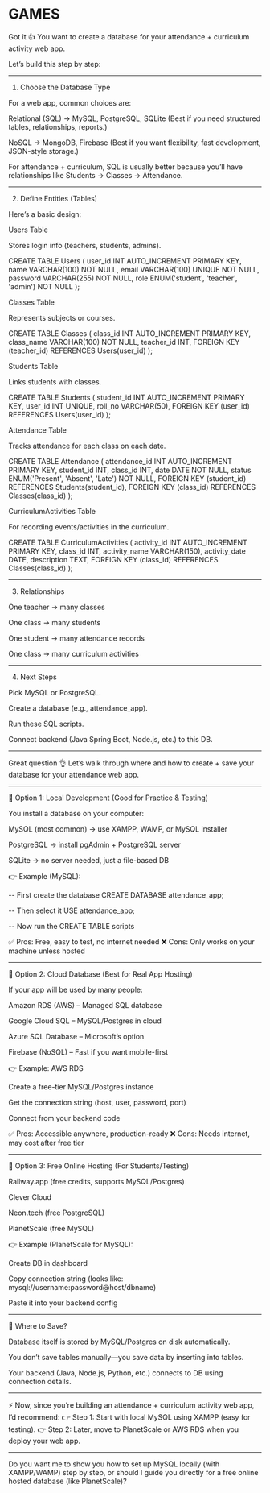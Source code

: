 # GAMES


Got it 👍 You want to create a database for your attendance + curriculum activity web app.

Let’s build this step by step:


---

1. Choose the Database Type

For a web app, common choices are:

Relational (SQL) → MySQL, PostgreSQL, SQLite
(Best if you need structured tables, relationships, reports.)

NoSQL → MongoDB, Firebase
(Best if you want flexibility, fast development, JSON-style storage.)


For attendance + curriculum, SQL is usually better because you’ll have relationships like Students → Classes → Attendance.


---

2. Define Entities (Tables)

Here’s a basic design:

Users Table

Stores login info (teachers, students, admins).

CREATE TABLE Users (
    user_id INT AUTO_INCREMENT PRIMARY KEY,
    name VARCHAR(100) NOT NULL,
    email VARCHAR(100) UNIQUE NOT NULL,
    password VARCHAR(255) NOT NULL,
    role ENUM('student', 'teacher', 'admin') NOT NULL
);

Classes Table

Represents subjects or courses.

CREATE TABLE Classes (
    class_id INT AUTO_INCREMENT PRIMARY KEY,
    class_name VARCHAR(100) NOT NULL,
    teacher_id INT,
    FOREIGN KEY (teacher_id) REFERENCES Users(user_id)
);

Students Table

Links students with classes.

CREATE TABLE Students (
    student_id INT AUTO_INCREMENT PRIMARY KEY,
    user_id INT UNIQUE,
    roll_no VARCHAR(50),
    FOREIGN KEY (user_id) REFERENCES Users(user_id)
);

Attendance Table

Tracks attendance for each class on each date.

CREATE TABLE Attendance (
    attendance_id INT AUTO_INCREMENT PRIMARY KEY,
    student_id INT,
    class_id INT,
    date DATE NOT NULL,
    status ENUM('Present', 'Absent', 'Late') NOT NULL,
    FOREIGN KEY (student_id) REFERENCES Students(student_id),
    FOREIGN KEY (class_id) REFERENCES Classes(class_id)
);

CurriculumActivities Table

For recording events/activities in the curriculum.

CREATE TABLE CurriculumActivities (
    activity_id INT AUTO_INCREMENT PRIMARY KEY,
    class_id INT,
    activity_name VARCHAR(150),
    activity_date DATE,
    description TEXT,
    FOREIGN KEY (class_id) REFERENCES Classes(class_id)
);


---

3. Relationships

One teacher → many classes

One class → many students

One student → many attendance records

One class → many curriculum activities



---

4. Next Steps

Pick MySQL or PostgreSQL.

Create a database (e.g., attendance_app).

Run these SQL scripts.

Connect backend (Java Spring Boot, Node.js, etc.) to this DB.



---


Great question 👌 Let’s walk through where and how to create + save your database for your attendance web app.


---

🔹 Option 1: Local Development (Good for Practice & Testing)

You install a database on your computer:

MySQL (most common) → use XAMPP, WAMP, or MySQL installer

PostgreSQL → install pgAdmin + PostgreSQL server

SQLite → no server needed, just a file-based DB


👉 Example (MySQL):

-- First create the database
CREATE DATABASE attendance_app;

-- Then select it
USE attendance_app;

-- Now run the CREATE TABLE scripts

✅ Pros: Free, easy to test, no internet needed
❌ Cons: Only works on your machine unless hosted


---

🔹 Option 2: Cloud Database (Best for Real App Hosting)

If your app will be used by many people:

Amazon RDS (AWS) – Managed SQL database

Google Cloud SQL – MySQL/Postgres in cloud

Azure SQL Database – Microsoft’s option

Firebase (NoSQL) – Fast if you want mobile-first


👉 Example: AWS RDS

Create a free-tier MySQL/Postgres instance

Get the connection string (host, user, password, port)

Connect from your backend code


✅ Pros: Accessible anywhere, production-ready
❌ Cons: Needs internet, may cost after free tier


---

🔹 Option 3: Free Online Hosting (For Students/Testing)

Railway.app (free credits, supports MySQL/Postgres)

Clever Cloud

Neon.tech (free PostgreSQL)

PlanetScale (free MySQL)


👉 Example (PlanetScale for MySQL):

Create DB in dashboard

Copy connection string (looks like: mysql://username:password@host/dbname)

Paste it into your backend config



---

🔹 Where to Save?

Database itself is stored by MySQL/Postgres on disk automatically.

You don’t save tables manually—you save data by inserting into tables.

Your backend (Java, Node.js, Python, etc.) connects to DB using connection details.



---

⚡ Now, since you’re building an attendance + curriculum activity web app, I’d recommend:
👉 Step 1: Start with local MySQL using XAMPP (easy for testing).
👉 Step 2: Later, move to PlanetScale or AWS RDS when you deploy your web app.


---

Do you want me to show you how to set up MySQL locally (with XAMPP/WAMP) step by step, or should I guide you directly for a free online hosted database (like PlanetScale)?







